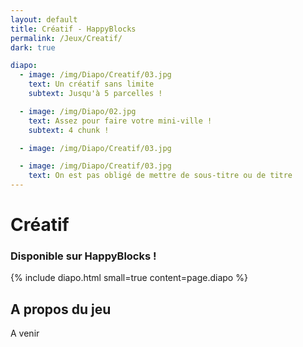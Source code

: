 ```yaml
---
layout: default
title: Créatif - HappyBlocks
permalink: /Jeux/Creatif/
dark: true

diapo:
  - image: /img/Diapo/Creatif/03.jpg
    text: Un créatif sans limite
    subtext: Jusqu'à 5 parcelles !

  - image: /img/Diapo/02.jpg
    text: Assez pour faire votre mini-ville !
    subtext: 4 chunk !

  - image: /img/Diapo/Creatif/03.jpg

  - image: /img/Diapo/Creatif/03.jpg
    text: On est pas obligé de mettre de sous-titre ou de titre
---
```


# Créatif
### Disponible sur HappyBlocks !

{% include diapo.html small=true content=page.diapo %}

## A propos du jeu

A venir
